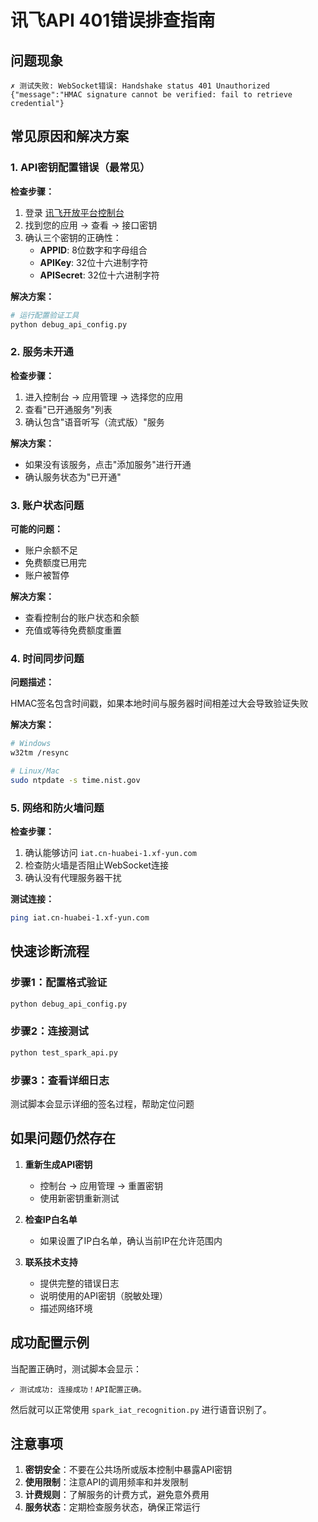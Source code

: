 # 讯飞API 401错误排查指南

## 问题现象
```
✗ 测试失败: WebSocket错误: Handshake status 401 Unauthorized
{"message":"HMAC signature cannot be verified: fail to retrieve credential"}
```

## 常见原因和解决方案

### 1. API密钥配置错误（最常见）

**检查步骤：**

1. 登录 [讯飞开放平台控制台](https://console.xfyun.cn/)
2. 找到您的应用 → 查看 → 接口密钥
3. 确认三个密钥的正确性：
   - **APPID**: 8位数字和字母组合
   - **APIKey**: 32位十六进制字符
   - **APISecret**: 32位十六进制字符

**解决方案：**

```bash
# 运行配置验证工具
python debug_api_config.py
```

### 2. 服务未开通

**检查步骤：**

1. 进入控制台 → 应用管理 → 选择您的应用
2. 查看"已开通服务"列表
3. 确认包含"语音听写（流式版）"服务

**解决方案：**

- 如果没有该服务，点击"添加服务"进行开通
- 确认服务状态为"已开通"

### 3. 账户状态问题

**可能的问题：**

- 账户余额不足
- 免费额度已用完
- 账户被暂停

**解决方案：**

- 查看控制台的账户状态和余额
- 充值或等待免费额度重置

### 4. 时间同步问题

**问题描述：**

HMAC签名包含时间戳，如果本地时间与服务器时间相差过大会导致验证失败

**解决方案：**

```bash
# Windows
w32tm /resync

# Linux/Mac
sudo ntpdate -s time.nist.gov
```

### 5. 网络和防火墙问题

**检查步骤：**

1. 确认能够访问 `iat.cn-huabei-1.xf-yun.com`
2. 检查防火墙是否阻止WebSocket连接
3. 确认没有代理服务器干扰

**测试连接：**

```bash
ping iat.cn-huabei-1.xf-yun.com
```

## 快速诊断流程

### 步骤1：配置格式验证

```bash
python debug_api_config.py
```

### 步骤2：连接测试

```bash
python test_spark_api.py
```

### 步骤3：查看详细日志

测试脚本会显示详细的签名过程，帮助定位问题

## 如果问题仍然存在

1. **重新生成API密钥**
   - 控制台 → 应用管理 → 重置密钥
   - 使用新密钥重新测试

2. **检查IP白名单**
   - 如果设置了IP白名单，确认当前IP在允许范围内

3. **联系技术支持**
   - 提供完整的错误日志
   - 说明使用的API密钥（脱敏处理）
   - 描述网络环境

## 成功配置示例

当配置正确时，测试脚本会显示：
```
✓ 测试成功: 连接成功！API配置正确。
```

然后就可以正常使用 `spark_iat_recognition.py` 进行语音识别了。

## 注意事项

1. **密钥安全**：不要在公共场所或版本控制中暴露API密钥
2. **使用限制**：注意API的调用频率和并发限制
3. **计费规则**：了解服务的计费方式，避免意外费用
4. **服务状态**：定期检查服务状态，确保正常运行
 